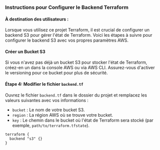 ### Instructions pour Configurer le Backend Terraform

#### À destination des utilisateurs :

Lorsque vous utilisez ce projet Terraform, il est crucial de configurer un backend S3 pour gérer l'état de Terraform. Voici les étapes à suivre pour configurer le backend S3 avec vos propres paramètres AWS.

#### Créer un Bucket S3
Si vous n'avez pas déjà un bucket S3 pour stocker l'état de Terraform, créez-en un dans la console AWS ou via AWS CLI. Assurez-vous d'activer le versioning pour ce bucket pour plus de sécurité.

#### Étape 4: Modifier le fichier `backend.tf`
Ouvrez le fichier `backend.tf` dans le dossier du projet et remplacez les valeurs suivantes avec vos informations :

- `bucket` : Le nom de votre bucket S3.
- `region` : La région AWS où se trouve votre bucket.
- `key` : Le chemin dans le bucket où l'état de Terraform sera stocké (par exemple, `path/to/terraform.tfstate`).

```hcl
terraform {
  backend "s3" {}
}
```